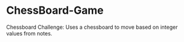 # ChessBoard-Game
 Chessboard Challenge: Uses a chessboard to move based on integer values from notes.
